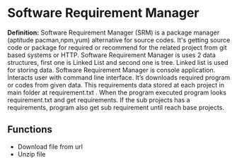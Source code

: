 # Software Requirement Manager

**Definition:** Software Requirement Manager (SRM) is a package manager (aptitude
pacman,npm,yum) alternative for source codes. It's getting source code or package
 for required or recommend for the related project from git based systems or HTTP.
 Software Requirement Manager is uses 2 data structures, first one is Linked List and
 second one is tree. Linked list is used for storing data. Software Requirement
 Manager is console application. İnteracts user with command line interface.
It’s downloads required program or codes from given data. This requirements data
stored at each project in main folder at requirement.txt . When the program executed
program looks requirement.txt and get requirements. If the sub projects has a
 requirements, program also get sub requirement until reach base projects.


## Functions
- Download file from url
- Unzip file
